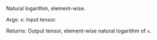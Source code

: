 Natural logarithm, element-wise.

Args:
    x: Input tensor.

Returns:
    Output tensor, element-wise natural logarithm of `x`.

